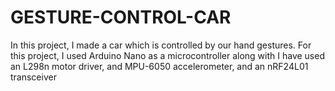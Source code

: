 # GESTURE-CONTROL-CAR
 In this project, I made a car which is controlled by our hand gestures. For this project, I used Arduino
 Nano as a microcontroller along with I have used an L298n motor driver, and MPU-6050 accelerometer,
 and an nRF24L01 transceiver
